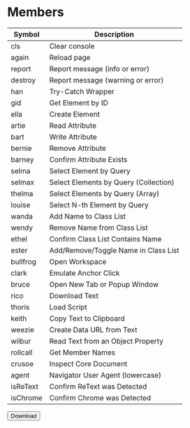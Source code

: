 
# Members

| Symbol      | Description |
|-------------|---------------|
| cls         | Clear console |
| again       | Reload page |
| report      | Report message (info or error) |
| destroy     | Report message (warning or error) |
| han         | Try-Catch Wrapper |
| gid         | Get Element by ID |
| ella        | Create Element |
| artie       | Read Attribute |
| bart        | Write Attribute |
| bernie      | Remove Attribute |
| barney      | Confirm Attribute Exists |
| selma       | Select Element by Query |
| selmax      | Select Elements by Query (Collection) |
| thelma      | Select Elements by Query (Array) |
| louise      | Select N-th Element by Query |
| wanda       | Add Name to Class List |
| wendy       | Remove Name from Class List |
| ethel       | Confirm Class List Contains Name |
| ester       | Add/Remove/Toggle Name in Class List |
| bullfrog    | Open Workspace |
| clark       | Emulate Anchor Click |
| bruce       | Open New Tab or Popup Window |
| rico        | Download Text |
| thoris      | Load Script |
| keith       | Copy Text to Clipboard |
| weezie      | Create Data URL from Text |
| wilbur      | Read Text from an Object Property |
| rollcall    | Get Member Names |
| crusoe      | Inspect Core Document |
| agent       | Navigator User Agent (lowercase) |
| isReText    | Confirm ReText was Detected |
| isChrome    | Confirm Chrome was Detected |

<button onclick="down()">Download</button>

<script>
function down() {
    // const t = document.querySelector( "table" );
    console.log( 123 );
}
down();
</script>